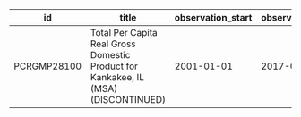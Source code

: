 | id          | title                                                                              | observation_start   | observation_end   |
|-------------|------------------------------------------------------------------------------------|---------------------|-------------------|
| PCRGMP28100 | Total Per Capita Real Gross Domestic Product for Kankakee, IL (MSA) (DISCONTINUED) | 2001-01-01          | 2017-01-01        |
